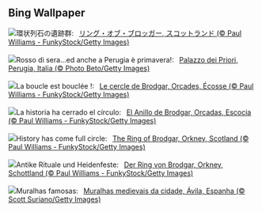 ## Bing Wallpaper
![](https://www.bing.com/th?id=OHR.OrkneyStones_JA-JP3906042620_UHD.jpg&w=1000)環状列石の遺跡群:&nbsp;&ensp;[リング・オブ・ブロッガー, スコットランド (© Paul Williams - FunkyStock/Getty Images)](https://www.bing.com/th?id=OHR.OrkneyStones_JA-JP3906042620_UHD.jpg)
<br><br/>
![](https://www.bing.com/th?id=OHR.PerugiaPriori_IT-IT0077173597_UHD.jpg&w=1000)Rosso di sera...ed anche a Perugia è primavera!:&nbsp;&ensp;[Palazzo dei Priori, Perugia, Italia (© Photo Beto/Getty Images)](https://www.bing.com/th?id=OHR.PerugiaPriori_IT-IT0077173597_UHD.jpg)
<br><br/>
![](https://www.bing.com/th?id=OHR.OrkneyStones_FR-FR1638921700_UHD.jpg&w=1000)La boucle est bouclée !:&nbsp;&ensp;[Le cercle de Brodgar, Orcades, Écosse (© Paul Williams - FunkyStock/Getty Images)](https://www.bing.com/th?id=OHR.OrkneyStones_FR-FR1638921700_UHD.jpg)
<br><br/>
![](https://www.bing.com/th?id=OHR.OrkneyStones_ES-ES1176985734_UHD.jpg&w=1000)La historia ha cerrado el círculo:&nbsp;&ensp;[El Anillo de Brodgar, Orcadas, Escocia (© Paul Williams - FunkyStock/Getty Images)](https://www.bing.com/th?id=OHR.OrkneyStones_ES-ES1176985734_UHD.jpg)
<br><br/>
![](https://www.bing.com/th?id=OHR.OrkneyStones_EN-GB3162909571_UHD.jpg&w=1000)History has come full circle:&nbsp;&ensp;[The Ring of Brodgar, Orkney, Scotland (© Paul Williams - FunkyStock/Getty Images)](https://www.bing.com/th?id=OHR.OrkneyStones_EN-GB3162909571_UHD.jpg)
<br><br/>
![](https://www.bing.com/th?id=OHR.OrkneyStones_DE-DE4276550885_UHD.jpg&w=1000)Antike Rituale und Heidenfeste:&nbsp;&ensp;[Der Ring von Brodgar, Orkney, Schottland (© Paul Williams - FunkyStock/Getty Images)](https://www.bing.com/th?id=OHR.OrkneyStones_DE-DE4276550885_UHD.jpg)
<br><br/>
![](https://www.bing.com/th?id=OHR.AvilaSpain_PT-BR7974063608_UHD.jpg&w=1000)Muralhas famosas:&nbsp;&ensp;[Muralhas medievais da cidade, Ávila, Espanha (© Scott Suriano/Getty Images)](https://www.bing.com/th?id=OHR.AvilaSpain_PT-BR7974063608_UHD.jpg)
<br><br/>
